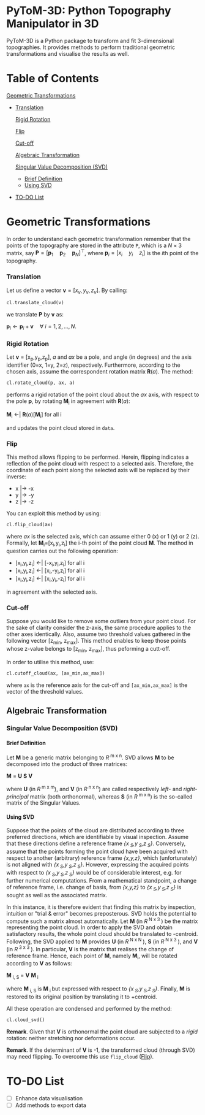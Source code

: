 # PyToM-3D: Python Topography Manipulator in 3D

PyToM-3D is a Python package to transform and fit 3-dimensional topographies. It provides methods to perform traditional geometric transformations and visualise the results as well.

# Table of Contents

[Geometric Transformations](#geometric-transformations)

- [Translation](#translation)
  
  [Rigid Rotation](#rigid-rotation)
  
  [Flip](#flip)
  
  [Cut-off](#flip)
  
  [Algebraic Transformation](#algebraic-transformation)
  
  [Singular Value Decomposition (SVD)](#svd)
  
  - [Brief Definition](#svd-def)
  - [Using SVD](#using-svd) 

- [TO-DO List](#todo-list)

# Geometric Transformations <a name="geometric-transformations"></a>

In order to understand each geometric transformation remember that the points of the topography are stored in the attribute ```P```, which is a $N\times 3$ matrix, say $\mathbf{P}=\left[\mathbf{p}_1\quad \mathbf{p}_2\quad\mathbf{p}_N\right]^\top$, where $\mathbf{p}_i = \left[x_i\quad y_i \quad z_i\right]$ is the *i*th point of the topography.

### Translation <a name="translation"></a>

Let us define a vector $\mathbf{v} = \left[x_v, y_v, z_v \right]$. By calling:

```python
cl.translate_cloud(v)
```

we translate $\mathbf{P}$ by $\mathbf{v}$ as:

$\mathbf{p}_i \leftarrow \mathbf{p}_i + \mathbf{v}\quad\forall\ i = 1,2,\dots,N.$

### Rigid Rotation <a name="rigid-rotation"></a>

Let **v** = [x<sub>p</sub>,y<sub>p</sub>,z<sub>p</sub>], *a* and *ax* be a pole, and angle (in degrees) and the axis identifier (0=x, 1=y, 2=z), respectively. Furthermore, according to the chosen axis, assume the correspondent rotation matrix **R**(*a*). The method:

```python
cl.rotate_cloud(p, ax, a)
```

performs a rigid rotation of the point cloud about the *ax* axis, with respect to the pole **p**,  by rotating **M**<sub>i</sub> in agreement with **R**(*a*):

**M**<sub>i</sub>   <-|   **R**(*a*)[**M**<sub>i</sub>] for all i

and updates the point cloud stored in ```data```.

### Flip <a name="flip"></a>

This method allows flipping to be performed. Herein, flipping indicates a reflection of the point cloud with respect to a selected axis. Therefore, the coordinate of each point along the selected axis will be replaced by their inverse:

- x |-> -x
- y |-> -y
- z |-> -z

You can exploit this method by using:

```python
cl.flip_cloud(ax)
```

where *ax* is the selected axis, which can assume either 0 (x) or 1 (y) or 2 (z). Formally, let **M**<sub>i</sub>=[x<sub>i</sub>,y<sub>i</sub>,z<sub>i</sub>] the i-th point of the point cloud **M**. The method in question carries out the following operation:

- [x<sub>i</sub>,y<sub>i</sub>,z<sub>i</sub>] <-| [-x<sub>i</sub>,y<sub>i</sub>,z<sub>i</sub>] for all i
- [x<sub>i</sub>,y<sub>i</sub>,z<sub>i</sub>] <-| [x<sub>i</sub>,-y<sub>i</sub>,z<sub>i</sub>] for all i
- [x<sub>i</sub>,y<sub>i</sub>,z<sub>i</sub>] <-| [x<sub>i</sub>,y<sub>i</sub>,-z<sub>i</sub>] for all i

in agreement with the selected axis.

### Cut-off <a name="cut-off"></a>

Suppose you would like to remove some outliers from your point cloud. For the sake of clarity consider the z-axis, the same procedure applies to the other axes identically. Also, assume two threshold values gathered in the following vector [z<sub>min</sub>, z<sub>max</sub>]. This method enables to keep those points whose z-value belongs to [z<sub>min</sub>, z<sub>max</sub>], thus peforming a cutt-off.

In order to utilise this method, use:

```python
cl.cutoff_cloud(ax, [ax_min,ax_max])
```

where ```ax``` is the reference axis for the cut-off and ```[ax_min,ax_max]``` is the vector of the threshold values.

## Algebraic Transformation <a name="algebraic-transformation"></a>

### Singular Value Decomposition (SVD) <a name="svd"></a>

#### Brief Definition <a name="svd-def"></a>

Let **M** be a generic matrix belonging to *R*<sup> m x n</sup>. SVD allows **M** to be decomposed into the product of three matrices:

**M** = **U** **S** **V**

where **U** (in *R*<sup> m x m</sup>), and **V** (in *R*<sup> n x n</sup>) are called respectively *left-* and *right-principal* matrix (both orthonormal), whereas **S** (in *R*<sup> m x n</sup>) is the so-called matrix of the Singular Values.

#### Using SVD <a name="using-svd"></a>

Suppose that the points of the cloud are distributed according to three preferred directions, which are identifiable by visual inspection. Assume that these directions define a reference frame *{x<sub> S</sub>,y<sub> S</sub>,z<sub> S</sub>}*. Conversely, assume that the points forming the point cloud have been acquired with respect to another (arbitrary) reference frame *{x,y,z}*, which (unfortunately) is not aligned with *{x<sub> S</sub>,y<sub> S</sub>,z<sub> S</sub>}*. However, expressing the acquired points with respect to *{x<sub> S</sub>,y<sub> S</sub>,z<sub> S</sub>}* would be of considerable interest, e.g. for further numerical computations. From a mathematical standpoint, a change of reference frame, i.e. change of basis, from *{x,y,z}* to *{x<sub> S</sub>,y<sub> S</sub>,z<sub> S</sub>}* is sought as well as the associated matrix.

In this instance, it is therefore evident that finding this matrix by inspection, intuition or "trial & error" becomes preposterous. SVD holds the potential to compute such a matrix almost automatically. Let **M** (in *R*<sup> N x 3 </sup>) be the matrix representing the point cloud. In order to apply the SVD and obtain satisfactory results, the whole point cloud should be translated to -centroid. Following, the SVD applied to **M** provides **U** (in *R*<sup> N x N </sup>), **S** (in *R*<sup> N x 3 </sup>), and **V** (in *R*<sup> 3 x 3 </sup>). In particular, **V** is the matrix that realises the change of reference frame. Hence, each point of **M**, namely **M**<sub>i</sub>, will be rotated according to **V** as follows:

**M**<sub> i, S </sub> = **V** **M**<sub> i </sub>

where **M**<sub> i, S </sub> is **M**<sub> i </sub> but expressed with respect to *{x<sub> S</sub>,y<sub> S</sub>,z<sub> S</sub>}*. Finally, **M** is restored to its original position by translating it to +centroid.

All these operation are condensed and performed by the method:

```python
cl.cloud_svd()
```

**Remark**. Given that **V** is orthonormal the point cloud are subjected to a *rigid* rotation: neither stretching nor deformations occur.

**Remark**. If the determinant of **V** is -1, the transformed cloud (through SVD) may need flipping. To overcome this use ```flip_cloud``` ([Flip](#flip)).

# TO-DO List <a name="todo-list"></a>

- [ ] Enhance data visualisation
- [ ] Add methods to export data
